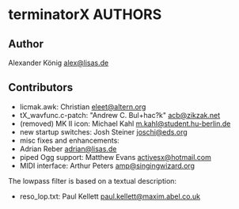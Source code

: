 terminatorX AUTHORS
===================

Author
------

Alexander König <alex@lisas.de>

Contributors
------------

- licmak.awk: Christian <eleet@altern.org>
- tX_wavfunc.c-patch: "Andrew C. Bul+hac?k" <acb@zikzak.net>
- (removed) MK II icon: Michael Kahl <m.kahl@student.hu-berlin.de>
- new startup switches: Josh Steiner <joschi@eds.org>
- misc fixes and enhancements:
- Adrian Reber <adrian@lisas.de>
- piped Ogg support: Matthew Evans <activesx@hotmail.com>
- MIDI interface: Arthur Peters <amp@singingwizard.org>

The lowpass filter is based on a textual description:
- reso_lop.txt: Paul Kellett <paul.kellett@maxim.abel.co.uk>
